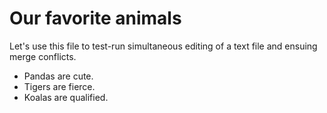 # Our favorite animals

Let's use this file to test-run simultaneous editing of a text file and ensuing merge conflicts. 

- Pandas are cute.
- Tigers are fierce.
- Koalas are qualified.
